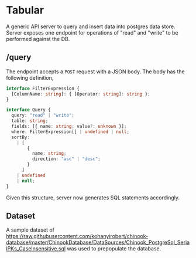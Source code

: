# Tabular
A generic API server to query and insert data into postgres data store. Server exposes one endpoint for
operations of "read" and "write" to be performed against the DB.


## /query
The endpoint accepts a `POST` request with a JSON body. The body has the following definition,

```ts
interface FilterExpression {
  [ColumnName: string]: { [Operator: string]: string };
}

interface Query {
  query: "read" | "write";
  table: string;
  fields: [{ name: string; value?: unknown }];
  where: FilterExpression[] | undefined | null;
  sortBy:
    | [
        {
          name: string;
          direction: "asc" | "desc";
        }
      ]
    | undefined
    | null;
}
```

Given this structure, server now generates SQL statements accordingly.

## Dataset
A sample dataset of https://raw.githubusercontent.com/kohanyirobert/chinook-database/master/ChinookDatabase/DataSources/Chinook_PostgreSql_SerialPKs_CaseInsensitive.sql was used to prepopulate the database.


